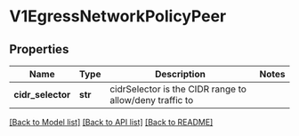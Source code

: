 # V1EgressNetworkPolicyPeer

## Properties
Name | Type | Description | Notes
------------ | ------------- | ------------- | -------------
**cidr_selector** | **str** | cidrSelector is the CIDR range to allow/deny traffic to | 

[[Back to Model list]](../README.md#documentation-for-models) [[Back to API list]](../README.md#documentation-for-api-endpoints) [[Back to README]](../README.md)


